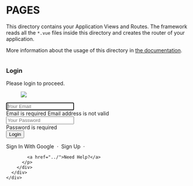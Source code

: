 # PAGES

This directory contains your Application Views and Routes.
The framework reads all the `*.vue` files inside this directory and creates the router of your application.

More information about the usage of this directory in [the documentation](https://nuxtjs.org/guide/routing).
 <section class="hero is-success is-fullheight">
    <div class="hero-body">
      <div class="container has-text-centered">
        <div class="column is-4 is-offset-4">
          <h3 class="title has-text-grey">Login</h3>
          <p class="subtitle has-text-grey">Please login to proceed.</p>
          <div class="box">
            <figure class="avatar">
              <img src="https://via.placeholder.com/300" />
            </figure>
            <form>
              <div class="field">
                <div class="control">
                  <input
                    v-model="form.email"
                    @blur="$v.form.email.$touch()"
                    class="input is-large"
                    type="email"
                    placeholder="Your Email"
                    autofocus=""
                    autocomplete="email"
                  />
                  <div v-if="$v.form.email.$error" class="form-error">
                    <span v-if="!$v.form.email.required" class="help is-danger"
                      >Email is required</span
                    >
                    <span
                      v-if="!$v.form.email.emailValidator"
                      class="help is-danger"
                      >Email address is not valid</span
                    >
                  </div>
                </div>
              </div>
              <div class="field">
                <div class="control">
                  <input
                    v-model="form.password"
                    @blur="$v.form.password.$touch()"
                    class="input is-large"
                    type="password"
                    placeholder="Your Password"
                    autocomplete="current-password"
                  />
                  <div v-if="$v.form.password.$error" class="form-error">
                    <span
                      v-if="!$v.form.password.required"
                      class="help is-danger"
                      >Password is required</span
                    >
                  </div>
                </div>
              </div>
              <!-- Login Button -->
              <button
                @click.prevent="login"
                :disabled="$v.form.$invalid"
                class="button is-block is-info is-large is-fullwidth "
              >
                Login
              </button>
            </form>
          </div>
          <p class="has-text-grey">
            <a>Sign In With Google</a> &nbsp;·&nbsp;
            <nuxt-link to="/register">Sign Up</nuxt-link> &nbsp;·&nbsp;

            <a href="../">Need Help?</a>
          </p>
        </div>
      </div>
    </div>
  </section>